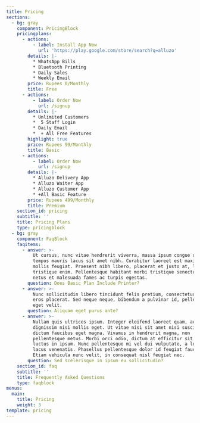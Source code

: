 ```yaml
---
title: Pricing
sections:
  - bg: gray
    component: PricingBlock
    pricingplans:
      - actions:
          - label: Install App Now
            url: 'https://play.google.com/store/search?q=alluzo'
        details: |-
          * WhatsApp Bills
          * Bluetooth Printing 
          * Daily Sales 
          * Weekly Email
        price: Rupees 0/Monthly
        title: Free
      - actions:
          - label: Order Now
            url: /signup
        details: |-
          * Unlimited Customers
          *  5 Staff Login
          * Daily Email
          *  + All Free Features
        highlight: true
        price: Rupees 99/Monthly
        title: Basic
      - actions:
          - label: Order Now
            url: /signup
        details: |-
          * Alluzo Delivery App 
          * Alluzo Waiter App 
          * Alluzo Customer App
          * +All Basic Feature
        price: Rupees 499/Monthly
        title: Premium
    section_id: pricing
    subtitle: ''
    title: Pricing Plans
    type: pricingblock
  - bg: gray
    component: FaqBlock
    faqitems:
      - answer: >-
          Ut cursus, nunc vitae hendrerit viverra, massa ipsum congue quam, sed
          tempus mauris lacus sit amet nibh. Curabitur laoreet est maximus
          mollis feugiat. Praesent nibh libero, placerat et justo at, luctus
          tristique enim. Pellentesque habitant morbi tristique senectus et
          netus et malesuada fames ac turpis egestas.
        question: Does Basic Plan Include Printer?
      - answer: >-
          Nunc sollicitudin libero tincidunt felis pretium, consectetur aliquam
          eros placerat. Sed neque neque, bibendum a pulvinar id, pellentesque
          eget velit. 
        question: Aliquam eget purus ante?
      - answer: >-
          Nullam quis ultrices ipsum. Integer eleifend laoreet quam, ac
          dignissim nisi mollis eget. Ut vitae nisi sit amet nisi suscipit
          dictum faucibus eget magna. Vivamus in hendrerit magna, non
          pellentesque metus. Morbi orci odio, dictum at efficitur sit amet,
          luctus in ipsum. Nunc pellentesque mi vel dui vulputate, a lobortis
          lacus venenatis. Phasellus pellentesque dolor id feugiat faucibus.
          Etiam vehicula nunc velit, in consequat nisl feugiat nec.
        question: Sed scelerisque in ipsum eu sollicitudin?
    section_id: faq
    subtitle: ''
    title: Frequently Asked Questions
    type: faqblock
menus:
  main:
    title: Pricing
    weight: 3
template: pricing
---
```


